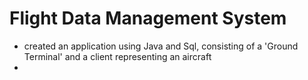 # Flight Data Management System
- created an application using Java and Sql, consisting of a 'Ground Terminal' and a client representing an aircraft
- 
